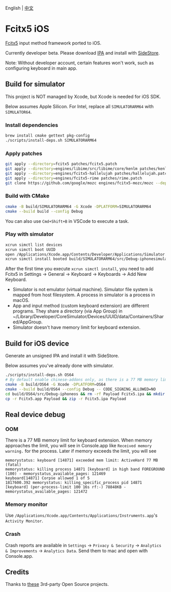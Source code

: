 English
|
[中文](README.zh-CN.md)

# Fcitx5 iOS

[Fcitx5](https://github.com/fcitx/fcitx5) input method framework ported to iOS.

Currently developer beta. Please download [IPA](https://github.com/fcitx-contrib/fcitx5-ios/releases/tag/latest) and install with [SideStore](https://github.com/SideStore/SideStore).

Note: Without developer account, certain features won't work, such as configuring keyboard in main app.

## Build for simulator
This project is NOT managed by Xcode,
but Xcode is needed for iOS SDK.

Below assumes Apple Silicon.
For Intel, replace all `SIMULATORARM64` with `SIMULATOR64`.

### Install dependencies
```sh
brew install cmake gettext pkg-config
./scripts/install-deps.sh SIMULATORARM64
```

### Apply patches
```sh
git apply --directory=fcitx5 patches/fcitx5.patch
git apply --directory=engines/libime/src/libime/core/kenlm patches/kenlm.patch
git apply --directory=engines/fcitx5-hallelujah patches/hallelujah.patch
git apply --directory=engines/fcitx5-rime patches/rime.patch
git clone https://github.com/google/mozc engines/fcitx5-mozc/mozc --depth=1 --recurse-submodules
```

### Build with CMake
```sh
cmake -B build/SIMULATORARM64 -G Xcode -DPLATFORM=SIMULATORARM64
cmake --build build --config Debug
```

You can also use `Cmd+Shift+B` in VSCode to execute a task.

### Play with simulator
```sh
xcrun simctl list devices
xcrun simctl boot UUID
open /Applications/Xcode.app/Contents/Developer/Applications/Simulator.app
xcrun simctl install booted build/SIMULATORARM64/src/Debug-iphonesimulator/Fcitx5.app
```
After the first time you execute `xcrun simctl install`,
you need to add Fcitx5 in Settings -> General -> Keyboard -> Keyboards -> Add New Keyboard.

* Simulator is not emulator (virtual machine). Simulator file system is mapped from host filesystem. A process in simulator is a process in macOS.
* App and input method (custom keyboard extension) are different programs. They share a directory (via App Group) in ~/Library/Developer/CoreSimulator/Devices/UUID/data/Containers/Shared/AppGroup.
* Simulator doesn't have memory limit for keyboard extension.

## Build for iOS device
Generate an unsigned IPA and install it with SideStore.

Below assumes you've already done with simulator.

```sh
./scripts/install-deps.sh OS64
# By default enable chinese-addons only, as there is a 77 MB memory limit for keyboard process.
cmake -B build/OS64 -G Xcode -DPLATFORM=OS64
cmake --build build/OS64 --config Debug -- CODE_SIGNING_ALLOWED=NO
cd build/OS64/src/Debug-iphoneos && rm -rf Payload Fcitx5.ipa && mkdir Payload
cp -r Fcitx5.app Payload && zip -r Fcitx5.ipa Payload
```

## Real device debug

### OOM
There is a 77 MB memory limit for keyboard extension.
When memory approaches the limit, you will see in Console.app like `Received memory warning.` for the process.
Later if memory exceeds the limit, you will see
```
memorystatus: keyboard [14871] exceeded mem limit: ActiveHard 77 MB (fatal)
memorystatus: killing process 14871 [keyboard] in high band FOREGROUND (100) - memorystatus_available_pages: 121469
keyboard[14871] Corpse allowed 1 of 5
1817600.392 memorystatus: killing_specific_process pid 14871 [keyboard] (per-process-limit 100 16s rf:-) 78848KB - memorystatus_available_pages: 121472
```

### Memory monitor
Use `/Applications/Xcode.app/Contents/Applications/Instruments.app`'s `Activity Monitor`.

### Crash
Crash reports are available in `Settings` -> `Privacy & Security` -> `Analytics & Improvements` -> `Analytics Data`.
Send them to mac and open with Console.app.

## Credits
Thanks to [these](./CREDITS.md) 3rd-party Open Source projects.
